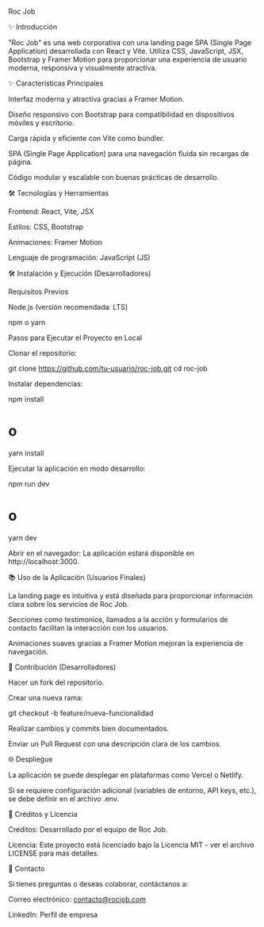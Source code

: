 Roc Job

✨ Introducción

"Roc Job" es una web corporativa con una landing page SPA (Single Page Application) desarrollada con React y Vite. Utiliza CSS, JavaScript, JSX, Bootstrap y Framer Motion para proporcionar una experiencia de usuario moderna, responsiva y visualmente atractiva.

✨ Características Principales

Interfaz moderna y atractiva gracias a Framer Motion.

Diseño responsivo con Bootstrap para compatibilidad en dispositivos móviles y escritorio.

Carga rápida y eficiente con Vite como bundler.

SPA (Single Page Application) para una navegación fluida sin recargas de página.

Código modular y escalable con buenas prácticas de desarrollo.

🛠️ Tecnologías y Herramientas

Frontend: React, Vite, JSX

Estilos: CSS, Bootstrap

Animaciones: Framer Motion

Lenguaje de programación: JavaScript (JS)

🛠️ Instalación y Ejecución (Desarrolladores)

Requisitos Previos

Node.js (versión recomendada: LTS)

npm o yarn

Pasos para Ejecutar el Proyecto en Local

Clonar el repositorio:

git clone https://github.com/tu-usuario/roc-job.git
cd roc-job

Instalar dependencias:

npm install
# o
yarn install

Ejecutar la aplicación en modo desarrollo:

npm run dev
# o
yarn dev

Abrir en el navegador:
La aplicación estará disponible en http://localhost:3000.

📚 Uso de la Aplicación (Usuarios Finales)

La landing page es intuitiva y está diseñada para proporcionar información clara sobre los servicios de Roc Job.

Secciones como testimonios, llamados a la acción y formularios de contacto facilitan la interacción con los usuarios.

Animaciones suaves gracias a Framer Motion mejoran la experiencia de navegación.

📝 Contribución (Desarrolladores)

Hacer un fork del repositorio.

Crear una nueva rama:

git checkout -b feature/nueva-funcionalidad

Realizar cambios y commits bien documentados.

Enviar un Pull Request con una descripción clara de los cambios.

🌐 Despliegue

La aplicación se puede desplegar en plataformas como Vercel o Netlify.

Si se requiere configuración adicional (variables de entorno, API keys, etc.), se debe definir en el archivo .env.

💎 Créditos y Licencia

Créditos: Desarrollado por el equipo de Roc Job.

Licencia: Este proyecto está licenciado bajo la Licencia MIT - ver el archivo LICENSE para más detalles.

💬 Contacto

Si tienes preguntas o deseas colaborar, contáctanos a:

Correo electrónico: contacto@rocjob.com

LinkedIn: Perfil de empresa
